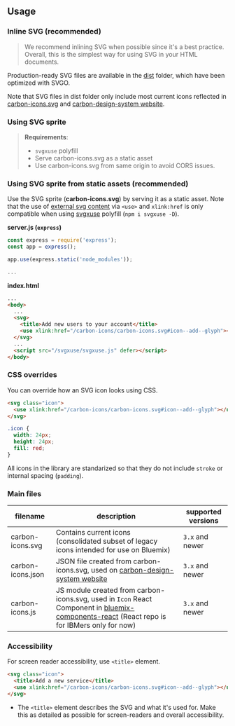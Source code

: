 ## Usage

### Inline SVG (recommended)

> We recommend inlining SVG when possible since it's a best practice. Overall, this is the simplest way for using SVG in your HTML documents.

Production-ready SVG files are available in the [dist](https://github.com/carbon-design-system/carbon-icons/tree/master/dist) folder, which have been optimized with SVGO.

Note that SVG files in dist folder only include most current icons reflected in [carbon-icons.svg](https://raw.githubusercontent.com/carbon-design-system/carbon-icons/master/dist/carbon-icons.svg) and [carbon-design-system website](http://carbondesignsystem.com/style/iconography/library).

### Using SVG sprite

> __Requirements__: 
> - `svgxuse` polyfill
> - Serve carbon-icons.svg as a static asset
> - Use carbon-icons.svg from same origin to avoid CORS issues.

### Using SVG sprite from static assets (recommended)

Use the SVG sprite (__carbon-icons.svg__) by serving it as a static asset. Note that the use of [external svg content](https://css-tricks.com/svg-sprites-use-better-icon-fonts/##Browser+Support) via `<use>` and `xlink:href` is only compatible when using [svgxuse](https://github.com/Keyamoon/svgxuse) polyfill (`npm i svgxuse -D`).

**server.js (`express`)**
```js
const express = require('express');
const app = express();

app.use(express.static('node_modules'));

...
```
**index.html**
```html
...
<body>
  ...
  <svg>
    <title>Add new users to your account</title>
    <use xlink:href="/carbon-icons/carbon-icons.svg#icon--add--glyph"></use>
  </svg>
  ...
  <script src="/svgxuse/svgxuse.js" defer></script>
</body>
```

### CSS overrides

You can override how an SVG icon looks using CSS.

```html
<svg class="icon">
  <use xlink:href="/carbon-icons/carbon-icons.svg#icon--add--glyph"></use>
</svg>
```

```css
.icon {
  width: 24px;
  height: 24px;
  fill: red;
}
```

All icons in the library are standarized so that they do not include `stroke` or internal spacing (`padding`).

### Main files

| filename | description | supported versions|
|-----|--------|---------------|
|carbon-icons.svg| Contains current icons (consolidated subset of legacy icons intended for use on Bluemix) | `3.x` and newer|
|carbon-icons.json| JSON file created from carbon-icons.svg, used on [carbon-design-system website](http://carbondesignsystem.com/style/iconography/library) | `3.x` and newer|
|carbon-icons.js| JS module created from carbon-icons.svg, used in `Icon` React Component in [bluemix-components-react](https://github.ibm.com/Bluemix/bluemix-components-react) (React repo is for IBMers only for now) | `3.x` and newer|



### Accessibility

For screen reader accessibility, use `<title>` element.

```html
<svg class="icon">
  <title>Add a new service</title>
  <use xlink:href="/carbon-icons/carbon-icons.svg#icon--add--glyph"></use>
</svg>
```

* The `<title>` element describes the SVG and what it's used for. Make this as detailed as possible for screen-readers and overall accessibility.
